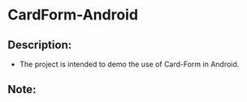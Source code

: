 # CardForm-Android

## Description:
- The project is intended to demo the use of Card-Form in Android.

## Note:
